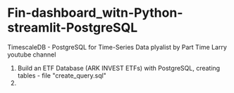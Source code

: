 # Fin-dashboard_witn-Python-streamlit-PostgreSQL
TimescaleDB - PostgreSQL for Time-Series Data plyalist by Part Time Larry  youtube channel


1. Build an ETF Database (ARK INVEST ETFs) with PostgreSQL, creating tables - file "create_query.sql"
2. 
